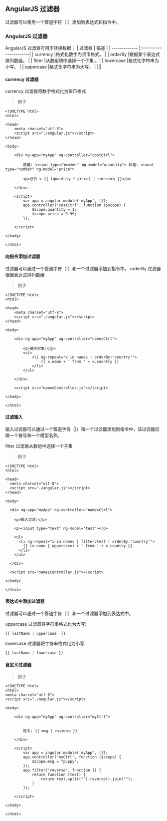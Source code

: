 ## AngularJS 过滤器
过滤器可以使用一个管道字符（|）添加到表达式和指令中。

### AngularJS 过滤器
AngularJS 过滤器可用于转换数据：
| 过滤器           | 描述                |
| ------------- |:----------------------|
| currency      |格式化数字为货币格式。   |
| orderBy       |根据某个表达式排列数组。 |
| filter        |从数组项中选择一个子集 。|
| lowercase     |格式化字符串为小写。     |
| uppercase     |格式化字符串为大写。     |
|||

#### currency 过滤器
currency 过滤器将数字格式化为货币格式
>例子
```
<!DOCTYPE html>
<html>

<head>
    <meta charset="utf-8">
    <script src="./angular.js"></script>
</head>

<body>

    <div ng-app="myApp" ng-controller="costCtrl">

        数量: <input type="number" ng-model="quantity"> 价格: <input type="number" ng-model="price">

        <p>总价 = {{ (quantity * price) | currency }}</p>

    </div>

    <script>
        var app = angular.module('myApp', []);
        app.controller('costCtrl', function ($scope) {
            $scope.quantity = 1;
            $scope.price = 9.99;
        });

    </script>

</body>

</html>
```

#### 向指令添加过滤器
过滤器可以通过一个管道字符（|）和一个过滤器添加到指令中。
orderBy 过滤器根据表达式排列数组
>例子
```
<!DOCTYPE html>
<html>

<head>
    <meta charset="utf-8">
    <script src="./angular.js"></script>
</head>

<body>

    <div ng-app="myApp" ng-controller="namesCtrl">

        <p>循环对象:</p>
        <ul>
            <li ng-repeat="x in names | orderBy:'country'">
                {{ x.name + ' from ' + x.country }}
            </li>
        </ul>

    </div>

    <script src="namesController.js"></script>

</body>

</html>
```

#### 过滤输入
输入过滤器可以通过一个管道字符（|）和一个过滤器添加到指令中，该过滤器后跟一个冒号和一个模型名称。

filter 过滤器从数组中选择一个子集
>例子
```
<!DOCTYPE html>
<html>

<head>
  <meta charset="utf-8">
  <script src="./angular.js"></script>
</head>

<body>

  <div ng-app="myApp" ng-controller="namesCtrl">

    <p>输入过滤:</p>

    <p><input type="text" ng-model="test"></p>

    <ul>
      <li ng-repeat="x in names | filter:test | orderBy:'country'">
        {{ (x.name | uppercase) + ' from ' + x.country }}
      </li>
    </ul>

  </div>

  <script src="namesController.js"></script>

</body>

</html>
```
#### 表达式中添加过滤器
过滤器可以通过一个管道字符（|）和一个过滤器添加到表达式中。

uppercase 过滤器将字符串格式化为大写:

```{{ lastName | uppercase  }}```

lowercase 过滤器将字符串格式化为小写:

```{{ lastName | lowercase }}```

#### 自定义过滤器
>例子
```
<!DOCTYPE html>
<html>
<meta charset="utf-8">
<script src="./angular.js"></script>

<body>

    <div ng-app="myApp" ng-controller="myCtrl">


        姓名: {{ msg | reverse }}

    </div>

    <script>
        var app = angular.module('myApp', []);
        app.controller('myCtrl', function ($scope) {
            $scope.msg = "puppy";
        });
        app.filter('reverse', function () {
            return function (text) {
                return text.split("").reverse().join("");
            }
        });

    </script>

</body>

</html>
```
